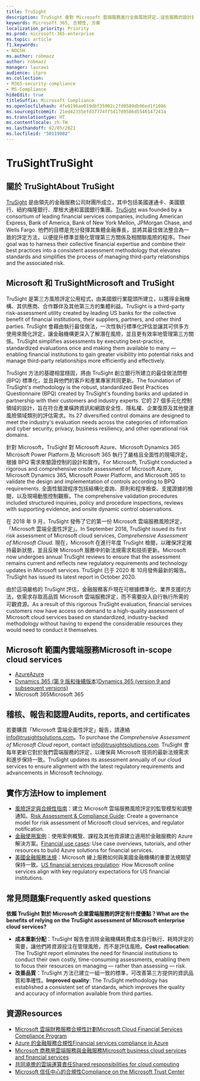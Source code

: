 ```yaml
---
title: TruSight
description: TruSight 會對 Microsoft 雲端服務進行全面風險評定，這些服務的設計旨在符合其金融服務客戶的嚴格需求。
keywords: Microsoft 365, 合規性, 方案
localization_priority: Priority
ms.prod: microsoft-365-enterprise
ms.topic: article
f1.keywords:
- NOCSH
ms.author: robmazz
author: robmazz
manager: laurawi
audience: itpro
ms.collection:
- M365-security-compliance
- MS-Compliance
hideEdit: true
titleSuffix: Microsoft Compliance
ms.openlocfilehash: 4fe0196ae019dbf35902c2fd0589db96ed1f1086
ms.sourcegitcommit: 21ed42335efd37774ff5d17d9586d5546147241a
ms.translationtype: HT
ms.contentlocale: zh-TW
ms.lasthandoff: 02/05/2021
ms.locfileid: "50119882"
---
```

# <a name="trusight"></a><span data-ttu-id="6a258-104">TruSight</span><span class="sxs-lookup"><span data-stu-id="6a258-104">TruSight</span></span>

## <a name="about-trusight"></a><span data-ttu-id="6a258-105">關於 TruSight</span><span class="sxs-lookup"><span data-stu-id="6a258-105">About TruSight</span></span>

<span data-ttu-id="6a258-106">[TruSight](https://trusightsolutions.com/) 是由領先的金融服務公司財團所成立，其中包括美國運通卡、美國銀行、紐約梅隆銀行、摩根大通和富國銀行集團。</span><span class="sxs-lookup"><span data-stu-id="6a258-106">[TruSight](https://trusightsolutions.com/) was founded by a consortium of leading financial services companies, including American Express, Bank of America, Bank of New York Mellon, JPMorgan Chase, and Wells Fargo.</span></span> <span data-ttu-id="6a258-107">他們的目標是充分發揮其集體金融專長，並將其最佳做法整合為一致的評定方法，以便提升標準並簡化管理第三方關係及相關聯風險的程序。</span><span class="sxs-lookup"><span data-stu-id="6a258-107">Their goal was to harness their collective financial expertise and combine their best practices into a consistent assessment methodology that elevates standards and simplifies the process of managing third-party relationships and the associated risk.</span></span>

## <a name="microsoft-and-trusight"></a><span data-ttu-id="6a258-108">Microsoft 和 TruSight</span><span class="sxs-lookup"><span data-stu-id="6a258-108">Microsoft and TruSight</span></span>

<span data-ttu-id="6a258-109">TruSight 是第三方風險評定公用程式，由美國銀行業龍頭所建立，以獲得金融機構、其供應商、合作夥伴及其他第三方的集體利益。</span><span class="sxs-lookup"><span data-stu-id="6a258-109">TruSight is a third-party risk-assessment utility created by leading US banks for the collective benefit of financial institutions, their suppliers, partners, and other third parties.</span></span> <span data-ttu-id="6a258-110">TruSight 會藉由執行最佳做法，一次性執行標準化評估並讓其可供多方使用來簡化評定，讓金融機構更深入了解潛在風險，並且更有效率地管理第三方關係。</span><span class="sxs-lookup"><span data-stu-id="6a258-110">TruSight simplifies assessments by executing best-practice, standardized evaluations once and making them available to many — enabling financial institutions to gain greater visibility into potential risks and manage third-party relationships more efficiently and effectively.</span></span>

<span data-ttu-id="6a258-111">TruSight 方法的基礎相當穩固，將由 TruSight 創立銀行所建立的最佳做法問卷 (BPQ) 標準化，並且與他們的客戶和產業專家共同更新。</span><span class="sxs-lookup"><span data-stu-id="6a258-111">The foundation of TruSight's methodology is the robust, standardized Best Practices Questionnaire (BPQ) created by TruSight's founding banks and updated in partnership with their customers and industry experts.</span></span> <span data-ttu-id="6a258-112">它的 27 個多元化控制領域的設計，旨在符合產業橫跨資訊和網路安全性、隱私權、企業復原及其他營運風險領域類別的評估需求。</span><span class="sxs-lookup"><span data-stu-id="6a258-112">Its 27 diversified control domains are designed to meet the industry's evaluation needs across the categories of information and cyber security, privacy, business resiliency, and other operational risk domains.</span></span>

<span data-ttu-id="6a258-113">針對 Microsoft，TruSight 對 Microsoft Azure、Microsoft Dynamics 365 Microsoft Power Platform 及 Microsoft 365 執行了嚴格且全面性的現場評定，根據 BPQ 需求來驗證控制的設計和實作。</span><span class="sxs-lookup"><span data-stu-id="6a258-113">For Microsoft, TruSight conducted a rigorous and comprehensive onsite assessment of Microsoft Azure, Microsoft Dynamics 365, Microsoft Power Platform, and Microsoft 365 to validate the design and implementation of controls according to BPQ requirements.</span></span> <span data-ttu-id="6a258-114">全面性驗證程序包括結構化查詢、原則和程序檢查、支援證據的檢閱，以及現場動態控制觀察。</span><span class="sxs-lookup"><span data-stu-id="6a258-114">The comprehensive validation procedures included structured inquiries, policy and procedure inspections, reviews with supporting evidence, and onsite dynamic control observations.</span></span>

<span data-ttu-id="6a258-115">在 2018 年 9 月，TruSight 發佈了它的第一份 Microsoft 雲端服務風險評定，「Microsoft 雲端全面性評定」。</span><span class="sxs-lookup"><span data-stu-id="6a258-115">In September 2018, TruSight issued its first risk assessment of Microsoft cloud services, *Comprehensive Assessment of Microsoft Cloud*.</span></span> <span data-ttu-id="6a258-116">現在，Microsoft 在進行年度 TruSight 檢閱，以確保評定維持最新狀態，並且反映 Microsoft 服務中的新法規需求和技術更新。</span><span class="sxs-lookup"><span data-stu-id="6a258-116">Microsoft now undergoes annual TruSight reviews to ensure that the assessment remains current and reflects new regulatory requirements and technology updates in Microsoft services.</span></span> <span data-ttu-id="6a258-117">TruSight 已于 2020 年 10月發佈最新的報告。</span><span class="sxs-lookup"><span data-stu-id="6a258-117">TruSight has issued its latest report in October 2020.</span></span>

<span data-ttu-id="6a258-118">由於這項嚴格的 TruSight 評估，金融服務客戶現在可根據標準化、業界支援的方法，依需求存取高品質 Microsoft 雲端服務評定，而不需要投入自行執行所需的可觀資源。</span><span class="sxs-lookup"><span data-stu-id="6a258-118">As a result of this rigorous TruSight evaluation, financial services customers now have access on demand to a high-quality assessment of Microsoft cloud services based on standardized, industry-backed methodology without having to expend the considerable resources they would need to conduct it themselves.</span></span>

## <a name="microsoft-in-scope-cloud-services"></a><span data-ttu-id="6a258-119">Microsoft 範圍內雲端服務</span><span class="sxs-lookup"><span data-stu-id="6a258-119">Microsoft in-scope cloud services</span></span>

- [<span data-ttu-id="6a258-120">Azure</span><span class="sxs-lookup"><span data-stu-id="6a258-120">Azure</span></span>](https://aka.ms/AzureCompliance)
- [<span data-ttu-id="6a258-121">Dynamics 365 (第 9 版和後續版本)</span><span class="sxs-lookup"><span data-stu-id="6a258-121">Dynamics 365 (version 9 and subsequent versions)</span></span>](https://aka.ms/d365-compliance-list)
- <span data-ttu-id="6a258-122">Microsoft 365</span><span class="sxs-lookup"><span data-stu-id="6a258-122">Microsoft 365</span></span>

## <a name="audits-reports-and-certificates"></a><span data-ttu-id="6a258-123">稽核、報告和認證</span><span class="sxs-lookup"><span data-stu-id="6a258-123">Audits, reports, and certificates</span></span>

<span data-ttu-id="6a258-124">若要購買「Microsoft 雲端全面性評定」報告，請連絡 info@trusightsolutions.com。</span><span class="sxs-lookup"><span data-stu-id="6a258-124">To purchase the *Comprehensive Assessment of Microsoft Cloud* report, contact info@trusightsolutions.com.</span></span> <span data-ttu-id="6a258-125">TruSight 會每年更新它對於我們雲端服務的評定，以確保與 Microsoft 技術的最新法規需求和進步保持一致。</span><span class="sxs-lookup"><span data-stu-id="6a258-125">TruSight updates its assessment annually of our cloud services to ensure alignment with the latest regulatory requirements and advancements in Microsoft technology.</span></span>

## <a name="how-to-implement"></a><span data-ttu-id="6a258-126">實作方法</span><span class="sxs-lookup"><span data-stu-id="6a258-126">How to implement</span></span>

- <span data-ttu-id="6a258-127">[風險評定與合規性指南](https://aka.ms/RiskGovernanceGuide)：建立 Microsoft 雲端服務風險評定的監管模型和調整通知。</span><span class="sxs-lookup"><span data-stu-id="6a258-127">[Risk Assessment & Compliance Guide](https://aka.ms/RiskGovernanceGuide): Create a governance model for risk assessment of Microsoft cloud services, and regulator notification.</span></span>
- <span data-ttu-id="6a258-128">[金融使用案例](/azure/industry/financial/)：使用案例概覽、課程及其他資源建立適用於金融服務的 Azure 解決方案。</span><span class="sxs-lookup"><span data-stu-id="6a258-128">[Financial use cases](/azure/industry/financial/): Use case overviews, tutorials, and other resources to build Azure solutions for financial services.</span></span>
- <span data-ttu-id="6a258-129">[美國金融服務法規](https://aka.ms/FinServ-Guide-US)：Microsoft 線上服務如何與美國金融機構的重要法規期望保持一致。</span><span class="sxs-lookup"><span data-stu-id="6a258-129">[US financial services regulation](https://aka.ms/FinServ-Guide-US): How Microsoft online services align with key regulatory expectations for US financial institutions.</span></span>

## <a name="frequently-asked-questions"></a><span data-ttu-id="6a258-130">常見問題集</span><span class="sxs-lookup"><span data-stu-id="6a258-130">Frequently asked questions</span></span>

<span data-ttu-id="6a258-131">**依賴 TruSight 對於 Microsoft 企業雲端服務的評定有什麼優點？**</span><span class="sxs-lookup"><span data-stu-id="6a258-131">**What are the benefits of relying on the TruSight assessment of Microsoft enterprise cloud services?**</span></span>

- <span data-ttu-id="6a258-132">**成本重新分配**：TruSight 報告會消除金融機構耗費成本自行執行、耗時評定的需要，讓他們將資源投注在管理風險，而不是評估風險。</span><span class="sxs-lookup"><span data-stu-id="6a258-132">**Cost reallocation**: The TruSight report eliminates the need for financial institutions to conduct their own costly, time-consuming assessments, enabling them to focus their resources on managing — rather than assessing — risk.</span></span>
- <span data-ttu-id="6a258-133">**改善品質**：TruSight 方法已建立一組一致的標準，可改善第三方提供的資訊品質和準確性。</span><span class="sxs-lookup"><span data-stu-id="6a258-133">**Improved quality**: The TruSight methodology has established a consistent set of standards, which improves the quality and accuracy of information available from third parties.</span></span>

## <a name="resources"></a><span data-ttu-id="6a258-134">資源</span><span class="sxs-lookup"><span data-stu-id="6a258-134">Resources</span></span>

- [<span data-ttu-id="6a258-135">Microsoft 雲端財務服務合規性計劃</span><span class="sxs-lookup"><span data-stu-id="6a258-135">Microsoft Cloud Financial Services Compliance Program</span></span>](https://aka.ms/FSCP-Print)
- [<span data-ttu-id="6a258-136">Azure 的金融服務合規性</span><span class="sxs-lookup"><span data-stu-id="6a258-136">Financial services compliance in Azure</span></span>](https://aka.ms/FinServ-Compliance-Azure)
- [<span data-ttu-id="6a258-137">Microsoft 商務用雲端服務與金融服務</span><span class="sxs-lookup"><span data-stu-id="6a258-137">Microsoft business cloud services and financial services</span></span>](https://aka.ms/FinServ-Compliance)
- [<span data-ttu-id="6a258-138">共同承擔的雲端運算責任</span><span class="sxs-lookup"><span data-stu-id="6a258-138">Shared responsibilities for cloud computing</span></span>](https://aka.ms/sharedresponsibility)
- [<span data-ttu-id="6a258-139">Microsoft 信任中心的合規性</span><span class="sxs-lookup"><span data-stu-id="6a258-139">Compliance on the Microsoft Trust Center</span></span>](https://www.microsoft.com/trust-center/compliance/compliance-overview)
